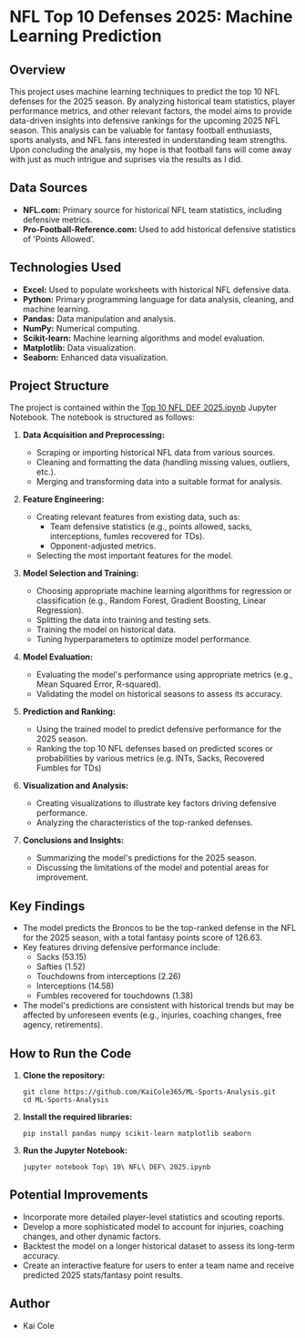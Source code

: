 # NFL Top 10 Defenses 2025: Machine Learning Prediction

## Overview

This project uses machine learning techniques to predict the top 10 NFL defenses for the 2025 season. By analyzing historical team statistics, player performance metrics, 
and other relevant factors, the model aims to provide data-driven insights into defensive rankings for the upcoming 2025 NFL season. 
This analysis can be valuable for fantasy football enthusiasts, sports analysts, and NFL fans interested in understanding team strengths. Upon concluding the analysis,
my hope is that football fans will come away with just as much intrigue and suprises via the results as I did.

## Data Sources

*   **NFL.com:** Primary source for historical NFL team statistics, including defensive metrics.
*   **Pro-Football-Reference.com:** Used to add historical defensive statistics of 'Points Allowed'.

## Technologies Used

*   **Excel:** Used to populate worksheets with historical NFL defensive data.
*   **Python:** Primary programming language for data analysis, cleaning, and machine learning.
*   **Pandas:** Data manipulation and analysis.
*   **NumPy:** Numerical computing.
*   **Scikit-learn:** Machine learning algorithms and model evaluation.
*   **Matplotlib:** Data visualization.
*   **Seaborn:** Enhanced data visualization.

## Project Structure

The project is contained within the [Top 10 NFL DEF 2025.ipynb](Top%2010%20NFL%20DEF%202025.ipynb) Jupyter Notebook. The notebook is structured as follows:

1.  **Data Acquisition and Preprocessing:**
    *   Scraping or importing historical NFL data from various sources.
    *   Cleaning and formatting the data (handling missing values, outliers, etc.).
    *   Merging and transforming data into a suitable format for analysis.

2.  **Feature Engineering:**
    *   Creating relevant features from existing data, such as:
        *   Team defensive statistics (e.g., points allowed, sacks, interceptions, fumles recovered for TDs).
        *   Opponent-adjusted metrics.
    *   Selecting the most important features for the model.

3.  **Model Selection and Training:**
    *   Choosing appropriate machine learning algorithms for regression or classification (e.g., Random Forest, Gradient Boosting, Linear Regression).
    *   Splitting the data into training and testing sets.
    *   Training the model on historical data.
    *   Tuning hyperparameters to optimize model performance.

4.  **Model Evaluation:**
    *   Evaluating the model's performance using appropriate metrics (e.g., Mean Squared Error, R-squared).
    *   Validating the model on historical seasons to assess its accuracy.

5.  **Prediction and Ranking:**
    *   Using the trained model to predict defensive performance for the 2025 season.
    *   Ranking the top 10 NFL defenses based on predicted scores or probabilities by various metrics (e.g. INTs, Sacks, Recovered Fumbles for TDs)

6.  **Visualization and Analysis:**
    *   Creating visualizations to illustrate key factors driving defensive performance.
    *   Analyzing the characteristics of the top-ranked defenses.

7.  **Conclusions and Insights:**
    *   Summarizing the model's predictions for the 2025 season.
    *   Discussing the limitations of the model and potential areas for improvement.

## Key Findings

*   The model predicts the Broncos to be the top-ranked defense in the NFL for the 2025 season, with a total fantasy points score of 126.63. 
*   Key features driving defensive performance include:
    *   Sacks (53.15)
    *   Safties (1.52)
    *   Touchdowns from interceptions (2.26)
    *   Interceptions (14.58)
    *   Fumbles recovered for touchdowns (1.38)
*   The model's predictions are consistent with historical trends but may be affected by unforeseen events (e.g., injuries, coaching changes, free agency, retirements).

## How to Run the Code

1.  **Clone the repository:**
    ```
    git clone https://github.com/KaiCole365/ML-Sports-Analysis.git
    cd ML-Sports-Analysis
    ```

2.  **Install the required libraries:**
    ```
    pip install pandas numpy scikit-learn matplotlib seaborn 
    ```

3.  **Run the Jupyter Notebook:**
    ```
    jupyter notebook Top\ 10\ NFL\ DEF\ 2025.ipynb
    ```

## Potential Improvements

*   Incorporate more detailed player-level statistics and scouting reports.
*   Develop a more sophisticated model to account for injuries, coaching changes, and other dynamic factors.
*   Backtest the model on a longer historical dataset to assess its long-term accuracy.
*   Create an interactive feature for users to enter a team name and receive predicted 2025 stats/fantasy point results.

## Author

*   Kai Cole
